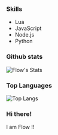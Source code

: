 

### Skills

- Lua 
- JavaScript
- Node.js
- Python

### Github stats

![Flow's Stats](https://github-readme-stats.vercel.app/api?username=flowdevlol&count_private=true&show_icons=true&theme=radical)

### Top Languages 

![Top Langs](https://github-readme-stats.vercel.app/api/top-langs/?username=flowdevlol&show_icons=true&theme=radical)

### Hi there! 

I am Flow !!

